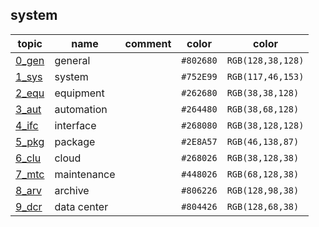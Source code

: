 ## system


| topic             | name          | comment       |color      |color              |
| -----             | ----          | -------       |---        |---                |
| [0_gen][sys_0_gen]| general      |               |`#802680`  |`RGB(128,38,128)`  |
| [1_sys][sys_1_sys]| system        |               |`#752E99`  |`RGB(117,46,153)`  |
| [2_equ][sys_2_equ]| equipment     |               |`#262680`  |`RGB(38,38,128)`   |
| [3_aut][sys_3_aut]| automation    |               |`#264480`  |`RGB(38,68,128)`   |
| [4_ifc][sys_4_ifc]| interface     |               |`#268080`  |`RGB(38,128,128)`  |
| [5_pkg][sys_5_pkg]| package       |               |`#2E8A57`  |`RGB(46,138,87)`   |
| [6_clu][sys_6_clu]| cloud         |               |`#268026`  |`RGB(38,128,38)`   |
| [7_mtc][sys_7_mtc]| maintenance   |               |`#448026`  |`RGB(68,128,38)`   |
| [8_arv][sys_8_arv]| archive       |               |`#806226`  |`RGB(128,98,38)`   |
|[9_dcr][sys_9_dcr] |data center    |               |`#804426`  |`RGB(128,68,38)`   |

[sys_0_gen]: ./0_gen/README.md
[sys_1_sys]: ./1_sys/README.md
[sys_2_equ]: ./2_equ/README.md
[sys_3_aut]: ./3_dcs/README.md
[sys_4_ifc]: ./4_ifc/README.md
[sys_5_pkg]: ./5_pkg/README.md
[sys_6_clu]: ./6_clu/README.md
[sys_7_mtc]: ./7_mtc/README.md
[sys_8_arv]: ./8_arv/README.md
[sys_9_dcr]: ./9_dcr/README.md
